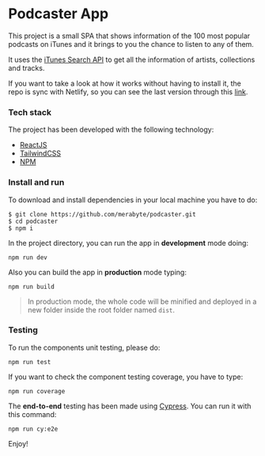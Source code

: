 
# Podcaster App

This project is a small SPA that shows information of the 100 most popular podcasts on iTunes and it brings to you the chance to listen to any of them.

It uses the [iTunes Search API](https://performance-partners.apple.com/search-api) to get all the information of artists, collections and tracks.

If you want to take a look at how it works without having to install it, the repo is sync with Netlify, so you can see the last version through this [link](https://velvety-otter-85aca1.netlify.app/).


### Tech stack

The project has been developed with the following technology:
- [ReactJS](https://reactjs.org/)
- [TailwindCSS](https://tailwindcss.com/)
- [NPM](https://www.npmjs.com)


### Install and run

To download and install dependencies in your local machine you have to do:
```
$ git clone https://github.com/merabyte/podcaster.git
$ cd podcaster
$ npm i
```

In the project directory, you can run the app in **development** mode doing:
```
npm run dev
```

Also you can build the app in **production** mode typing:
```
npm run build
```
> In production mode, the whole code will be minified and deployed in a new folder inside the root folder named `dist`.


### Testing
To run the components unit testing, please do:
```
npm run test
```

If you want to check the component testing coverage, you have to type:
```
npm run coverage
```

The **end-to-end** testing has been made using [Cypress](https://www.cypress.io/).
You can run it with this command:
```
npm run cy:e2e
```

Enjoy!
